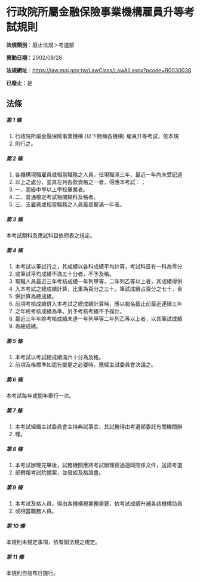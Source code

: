# 行政院所屬金融保險事業機構雇員升等考試規則

**法規類別**：廢止法規＞考選部

**異動日期**：2002/08/28  

**法規網址**：https://law.moj.gov.tw/LawClass/LawAll.aspx?pcode=R0030038

**已廢止**：是



## 法條
##### 第 1 條
1. 行政院所屬金融保險事業機構 (以下簡稱各機構) 雇員升等考試，依本規
1. 則行之。

##### 第 2 條
1. 各機構現職雇員或相當職務之人員，任現職滿三年，最近一年內未受記過
1. 以上之處分，並具左列各款資格之一者，得應本考試：；
1. 一、高級中學以上學校畢業者。
1. 二、普通檢定考試相關類科及格者。
1. 三、支雇員或相當職務之人員最高薪滿一年者。

##### 第 3 條
本考試類科及應試科目依附表之規定。

##### 第 4 條
1. 本考試以筆試行之，其成績以各科成績平均計算，考試科目有一科為零分
1. 或筆試平均成績不滿五十分者，不予及格。
1. 現職人員最近三年考核成績一年列甲等，二年列乙等以上者，其成績得併
1. 入本考試之總成績計算，比重為百分之三十。筆試成績占百分之七十，合
1. 併計算為總成績。
1. 前項考核成績併入本考試之總成績計算時，應以報名截止前最近連續三年
1. 之年終考核成績為準。另予考核考績不予採計。
1. 最近三年年終考核成績未達一年列甲等二年列乙等以上者，以其筆試成績
1. 為總成績。

##### 第 5 條
1. 本考試以考試總成績滿六十分為及格。
1. 前項及格標準如認有變更之必要時，應經主試委員會決議之。

##### 第 6 條
本考試每年或間年舉行一次。

##### 第 7 條
1. 本考試組織主試委員會主持典試事宜，其試務得由考選部委託有關機關辦
1. 理。

##### 第 8 條
1. 本考試辦理完畢後，試務機關應將考試辦理經過連同關係文件，送請考選
1. 部轉報考試院備案，並發給及格證書。

##### 第 9 條
1. 本考試及格人員，得由各機構視業務需要，依考試成績升補各該機構助員
1. 或相當職務人員。

##### 第 10 條
本規則未規定事項，依有關法規之規定。

##### 第 11 條
本規則自發布日施行。


